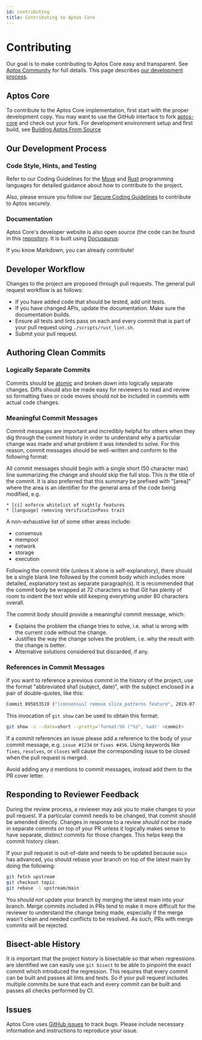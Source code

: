 ```yaml
---
id: contributing
title: Contributing to Aptos Core
---
```


# Contributing

Our goal is to make contributing to Aptos Core easy and transparent. See [Aptos Community](https://aptos.dev/community) for full details. This page describes [our development process](#our-development-process).

## Aptos Core

To contribute to the Aptos Core implementation, first start with the proper development copy.
You may want to use the GitHub interface to fork [aptos-core](https://github.com/aptos-labs/aptos-core) and check out your fork.
For development environment setup and first build, see [Building Aptos From Source](https://aptos.dev/guides/building-from-source)

## Our Development Process

### Code Style, Hints, and Testing

Refer to our Coding Guidelines for the [Move](https://aptos.dev/move/book/coding-conventions/) and [Rust](./RUST_CODING_STYLE.md) programming languages for detailed guidance about how to contribute to the project.

Also, please ensure you follow our [Secure Coding Guidelines](./RUST_SECURE_CODING.md) to contribute to Aptos securely. 


### Documentation

Aptos Core's developer website is also open source (the code can be found in this [repository](https://github.com/aptos-labs/developer-docs).  It is built using [Docusaurus](https://docusaurus.io/):

If you know Markdown, you can already contribute!

## Developer Workflow

Changes to the project are proposed through pull requests. The general pull request workflow is as follows:

* If you have added code that should be tested, add unit tests.
* If you have changed APIs, update the documentation. Make sure the documentation builds.
* Ensure all tests and lints pass on each and every commit that is part of your pull request using `./scripts/rust_lint.sh`.
* Submit your pull request.

## Authoring Clean Commits

### Logically Separate Commits

Commits should be [atomic](https://en.wikipedia.org/wiki/Atomic_commit#Atomic_commit_convention) and broken down into logically separate changes. Diffs should also be made easy for reviewers to read and review so formatting fixes or code moves should not be included in commits with actual code changes.

### Meaningful Commit Messages

Commit messages are important and incredibly helpful for others when they dig through the commit history in order to understand why a particular change was made and what problem it was intended to solve. For this reason, commit messages should be well-written and conform to the following format:

All commit messages should begin with a single short (50 character max) line summarizing the change and should skip the full stop. This is the title of the commit. It is also preferred that this summary be prefixed with "[area]" where the area is an identifier for the general area of the code being modified, e.g.

```
* [ci] enforce whitelist of nightly features
* [language] removing VerificationPass trait
```

A non-exhaustive list of some other areas include:
* consensus
* mempool
* network
* storage
* execution

Following the commit title (unless it alone is self-explanatory), there should be a single blank line followed by the commit body which includes more detailed, explanatory text as separate paragraph(s). It is recommended that the commit body be wrapped at 72 characters so that Git has plenty of room to indent the text while still keeping everything under 80 characters overall.

The commit body should provide a meaningful commit message, which:
* Explains the problem the change tries to solve, i.e. what is wrong with the current code without the change.
* Justifies the way the change solves the problem, i.e. why the result with the change is better.
* Alternative solutions considered but discarded, if any.

### References in Commit Messages

If you want to reference a previous commit in the history of the project, use the format "abbreviated sha1 (subject, date)", with the subject enclosed in a pair of double-quotes, like this:

```bash
Commit 895b53510 ("[consensus] remove slice_patterns feature", 2019-07-18) noticed that ...
```

This invocation of `git show` can be used to obtain this format:

```bash
git show -s --date=short --pretty='format:%h ("%s", %ad)' <commit>
```

If a commit references an issue please add a reference to the body of your commit message, e.g. `issue #1234` or `fixes #456`. Using keywords like `fixes`, `resolves`, or `closes` will cause the corresponding issue to be closed when the pull request is merged.

Avoid adding any `@` mentions to commit messages, instead add them to the PR cover letter.

## Responding to Reviewer Feedback

During the review process, a reviewer may ask you to make changes to your pull request. If a particular commit needs to be changed, that commit should be amended directly. Changes in response to a review *should not* be made in separate commits on top of your PR unless it logically makes sense to have separate, distinct commits for those changes. This helps keep the commit history clean.

If your pull request is out-of-date and needs to be updated because `main` has advanced, you should rebase your branch on top of the latest main by doing the following:

```bash
git fetch upstream
git checkout topic
git rebase -i upstream/main
```

You *should not* update your branch by merging the latest main into your branch. Merge commits included in PRs tend to make it more difficult for the reviewer to understand the change being made, especially if the merge wasn't clean and needed conflicts to be resolved. As such, PRs with merge commits will be rejected.

## Bisect-able History

It is important that the project history is bisectable so that when regressions are identified we can easily use `git bisect` to be able to pinpoint the exact commit which introduced the regression. This requires that every commit can be built and passes all lints and tests. So if your pull request includes multiple commits be sure that each and every commit can be built and passes all checks performed by CI.

## Issues

Aptos Core uses [GitHub issues](https://github.com/aptos-labs/aptos-core/issues) to track bugs. Please include necessary information and instructions to reproduce your issue.

